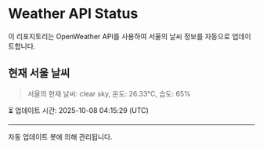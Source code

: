 
# Weather API Status

이 리포지토리는 OpenWeather API를 사용하여 서울의 날씨 정보를 자동으로 업데이트합니다.

## 현재 서울 날씨
> 서울의 현재 날씨: clear sky, 온도: 26.33°C, 습도: 65%

⏳ 업데이트 시간: 2025-10-08 04:15:29 (UTC)

---
자동 업데이트 봇에 의해 관리됩니다.
